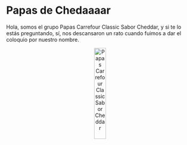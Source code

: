 # Papas de Chedaaaar

Hola, somos el grupo Papas Carrefour Classic Sabor Cheddar, y si te lo estás preguntando, sí, nos descansaron un rato cuando fuimos a dar el coloquio por nuestro nombre.
<p align="center">
<a href="url"><img src="https://github.com/user-attachments/assets/dff8c599-d135-4e0f-aca7-65a21fe29556" alt="Papas Carrefour Classic Sabor Cheddar" align="center" height=25% width=25% ></a>
</p>

